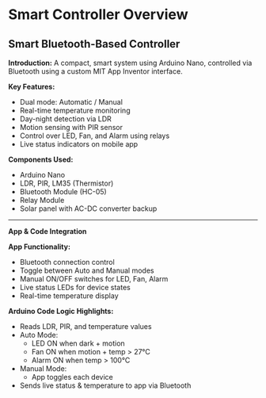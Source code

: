 # Smart Controller Overview

## Smart Bluetooth-Based Controller

**Introduction:**
A compact, smart system using Arduino Nano, controlled via Bluetooth using a custom MIT App Inventor interface.

**Key Features:**
- Dual mode: Automatic / Manual
- Real-time temperature monitoring
- Day-night detection via LDR
- Motion sensing with PIR sensor
- Control over LED, Fan, and Alarm using relays
- Live status indicators on mobile app

**Components Used:**
- Arduino Nano
- LDR, PIR, LM35 (Thermistor)
- Bluetooth Module (HC-05)
- Relay Module
- Solar panel with AC-DC converter backup

---

**App & Code Integration**


**App Functionality:**
- Bluetooth connection control
- Toggle between Auto and Manual modes
- Manual ON/OFF switches for LED, Fan, Alarm
- Live status LEDs for device states
- Real-time temperature display

**Arduino Code Logic Highlights:**
- Reads LDR, PIR, and temperature values
- Auto Mode:
  - LED ON when dark + motion
  - Fan ON when motion + temp > 27°C
  - Alarm ON when temp > 100°C
- Manual Mode:
  - App toggles each device
- Sends live status & temperature to app via Bluetooth


